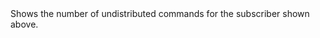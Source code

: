 ﻿<?xml version="1.0" encoding="utf-8"?>
<!DOCTYPE concept PUBLIC "-//OASIS//DTD DITA Concept//EN" "../dtd/technicalContent/dtd/concept.dtd">
<concept id="Home.lblUndistCmds" xml:lang="en-us">
<title>Undistributed commands</title>
<shortdesc>Shows the number of undistributed commands for the subscriber shown above.</shortdesc>
<conbody>
</conbody>
</concept>